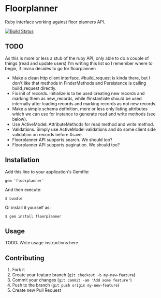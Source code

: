 # Floorplanner

Ruby interface working against floor planners API.

[![Build Status](https://travis-ci.org/Skalar/floorplanner.svg?branch=master)](https://travis-ci.org/Skalar/floorplanner)

## TODO

As this is more or less a stub of the ruby API, only able to do a couple of things (read and update users)
I'm writing this list so I remember where to begin, if Inviso decides to go for floorplanner:


* Make a clean http client interface. #build_request is kinda there, but I don't like that methods in FinderMethods and Persistence is
  calling build_request directly.
* Fix init of records. Initialize is to be used creating new records and marking them as new_records, while #instantiate should be used internally
  after loading records and marking records as not new records.
* Make a simple schema definition, more or less only listing attributes which we can use for instance to generate read and write methods (see below).
* Use ActiveModel::AttributeMethods for read method and write method.
* Validations. Simply use ActiveModel validations and do some client side validation on records before #save.
* Floorplanner API supports search. We should too?
* Floorplanner API supports pagination. We should too?



## Installation

Add this line to your application's Gemfile:

    gem 'floorplanner'

And then execute:

    $ bundle

Or install it yourself as:

    $ gem install floorplanner

## Usage

TODO: Write usage instructions here

## Contributing

1. Fork it
2. Create your feature branch (`git checkout -b my-new-feature`)
3. Commit your changes (`git commit -am 'Add some feature'`)
4. Push to the branch (`git push origin my-new-feature`)
5. Create new Pull Request
